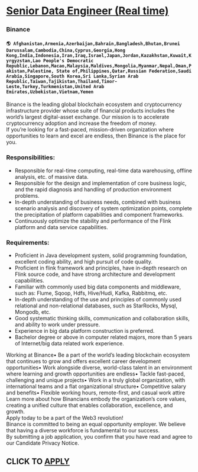 # [Senior Data Engineer (Real time)](https://www.remotewlb.com/apply/senior-data-engineer-real-time-57503)  
### Binance  
#### `🌎 Afghanistan,Armenia,Azerbaijan,Bahrain,Bangladesh,Bhutan,Brunei Darussalam,Cambodia,China,Cyprus,Georgia,Hong Kong,India,Indonesia,Iran,Iraq,Israel,Japan,Jordan,Kazakhstan,Kuwait,Kyrgyzstan,Lao People's Democratic Republic,Lebanon,Macao,Malaysia,Maldives,Mongolia,Myanmar,Nepal,Oman,Pakistan,Palestine, State of,Philippines,Qatar,Russian Federation,Saudi Arabia,Singapore,South Korea,Sri Lanka,Syrian Arab Republic,Taiwan,Tajikistan,Thailand,Timor-Leste,Turkey,Turkmenistan,United Arab Emirates,Uzbekistan,Vietnam,Yemen`  
Binance is the leading global blockchain ecosystem and cryptocurrency infrastructure provider whose suite of financial products includes the world’s largest digital-asset exchange. Our mission is to accelerate cryptocurrency adoption and increase the freedom of money.  
If you’re looking for a fast-paced, mission-driven organization where opportunities to learn and excel are endless, then Binance is the place for you.

### Responsibilities:

  * Responsible for real-time computing, real-time data warehousing, offline analysis, etc. of massive data.
  * Responsible for the design and implementation of core business logic, and the rapid diagnosis and handling of production environment problems.
  * In-depth understanding of business needs, combined with business scenario analysis and discovery of system optimization points, complete the precipitation of platform capabilities and component frameworks.
  * Continuously optimize the stability and performance of the Flink platform and data service capabilities.

### Requirements:

  * Proficient in Java development system, solid programming foundation, excellent coding ability, and high pursuit of code quality.
  * Proficient in flink framework and principles, have in-depth research on Flink source code, and have strong architecture and development capabilities.
  * Familiar with commonly used big data components and middleware, such as: Flume, Sqoop, Hdfs, Hive/Hudi, Kafka, Rabbitmq, etc.
  * In-depth understanding of the use and principles of commonly used relational and non-relational databases, such as StarRocks, Mysql, Mongodb, etc.
  * Good systematic thinking skills, communication and collaboration skills, and ability to work under pressure.
  * Experience in big data platform construction is preferred.
  * Bachelor degree or above in computer related majors, more than 5 years of Internet/big data related work experience.

Working at Binance• Be a part of the world’s leading blockchain ecosystem that continues to grow and offers excellent career development opportunities• Work alongside diverse, world-class talent in an environment where learning and growth opportunities are endless• Tackle fast-paced, challenging and unique projects• Work in a truly global organization, with international teams and a flat organizational structure• Competitive salary and benefits• Flexible working hours, remote-first, and casual work attire  
Learn more about how Binancians embody the organization’s core values, creating a unified culture that enables collaboration, excellence, and growth.  
Apply today to be a part of the Web3 revolution!  
Binance is committed to being an equal opportunity employer. We believe that having a diverse workforce is fundamental to our success.  
By submitting a job application, you confirm that you have read and agree to our Candidate Privacy Notice.  
## CLICK TO [APPLY](https://www.remotewlb.com/apply/senior-data-engineer-real-time-57503)

